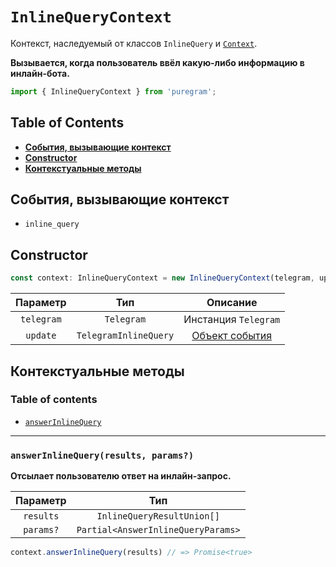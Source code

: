 # `InlineQueryContext`

Контекст, наследуемый от классов `InlineQuery` и [`Context`](context.md).

**Вызывается, когда пользователь ввёл какую-либо информацию в инлайн-бота.**

```ts
import { InlineQueryContext } from 'puregram';
```

## Table of Contents

* [**События, вызывающие контекст**](#события-вызывающие-контекст)
* [**Constructor**](#constructor)
* [**Контекстуальные методы**](#контекстуальные-методы)

## События, вызывающие контекст

* `inline_query`

## Constructor

```ts
const context: InlineQueryContext = new InlineQueryContext(telegram, update);
```

|  Параметр  |          Тип          |                Описание               |
| :--------: | :-------------------: | :-----------------------------------: |
| `telegram` | `Telegram`            | Инстанция `Telegram`                  |
| `update`   | `TelegramInlineQuery` | [Объект события][TelegramInlineQuery] |

[TelegramInlineQuery]: https://core.telegram.org/bots/api#inlinequery

## Контекстуальные методы

### Table of contents

* [`answerInlineQuery`](#answerinlinequeryresults-params)

---

### `answerInlineQuery(results, params?)`

**Отсылает пользователю ответ на инлайн-запрос.**

| Параметр  |                Тип                 |
| :-------: | :--------------------------------: |
| `results` | `InlineQueryResultUnion[]`         |
| `params?` | `Partial<AnswerInlineQueryParams>` |

```ts
context.answerInlineQuery(results) // => Promise<true>
```
